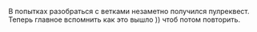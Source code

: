 В попытках разобраться с ветками незаметно получился пулреквест. Теперь главное вспомнить как это вышло )) чтоб потом повторить.
